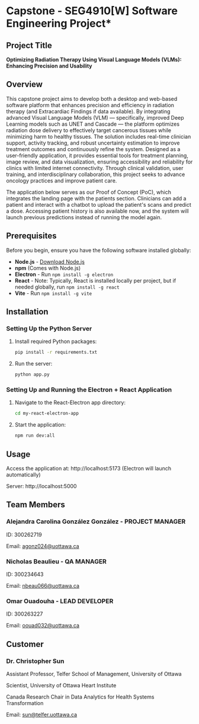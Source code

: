 # Capstone - SEG4910[W] Software Engineering Project*

## Project Title
**Optimizing Radiation Therapy Using Visual Language Models (VLMs): Enhancing Precision and Usability**

## Overview
This capstone project aims to develop both a desktop and web-based software platform that enhances precision and efficiency in radiation therapy (and Extracardiac Findings if data available). By integrating advanced Visual Language Models (VLM) — specifically, improved Deep Learning models such as UNET and Cascade — the platform optimizes radiation dose delivery to effectively target cancerous tissues while minimizing harm to healthy tissues. The solution includes real-time clinician support, activity tracking, and robust uncertainty estimation to improve treatment outcomes and continuously refine the system. Designed as a user-friendly application, it provides essential tools for treatment planning, image review, and data visualization, ensuring accessibility and reliability for clinics with limited internet connectivity. Through clinical validation, user training, and interdisciplinary collaboration, this project seeks to advance oncology practices and improve patient care.

The application below serves as our Proof of Concept (PoC), which integrates the landing page with the patients section. Clinicians can add a patient and interact with a chatbot to upload the patient's scans and predict a dose. Accessing patient history is also available now, and the system will launch previous predictions instead of running the model again.

## Prerequisites
Before you begin, ensure you have the following software installed globally:
- **Node.js** - [Download Node.js](https://nodejs.org/)
- **npm** (Comes with Node.js)
- **Electron** - Run `npm install -g electron`
- **React** - Note: Typically, React is installed locally per project, but if needed globally, run `npm install -g react`
- **Vite** - Run `npm install -g vite`

## Installation
### Setting Up the Python Server
1. Install required Python packages:
   ```bash
   pip install -r requirements.txt
   
2. Run the server:
   ```bash
   python app.py

### Setting Up and Running the Electron + React Application
1. Navigate to the React-Electron app directory:
   ```bash
   cd my-react-electron-app
   
2. Start the application:
   ```bash
   npm run dev:all

## Usage
Access the application at: http://localhost:5173
(Electron will launch automatically)

Server: http://localhost:5000

## Team Members
### Alejandra Carolina González González - PROJECT MANAGER

ID: 300262719

Email: agonz024@uottawa.ca

### Nicholas Beaulieu - QA MANAGER

ID: 300234643

Email: nbeau066@uottawa.ca

### Omar Ouadouha - LEAD DEVELOPER

ID: 300263227

Email: oouad032@uottawa.ca

## Customer
### Dr. Christopher Sun

Assistant Professor, Telfer School of Management, University of Ottawa

Scientist, University of Ottawa Heart Institute

Canada Research Chair in Data Analytics for Health Systems Transformation

Email: sun@telfer.uottawa.ca


